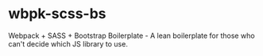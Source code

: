# wbpk-scss-bs
Webpack + SASS + Bootstrap Boilerplate - A lean boilerplate for those who can't decide which JS library to use.
